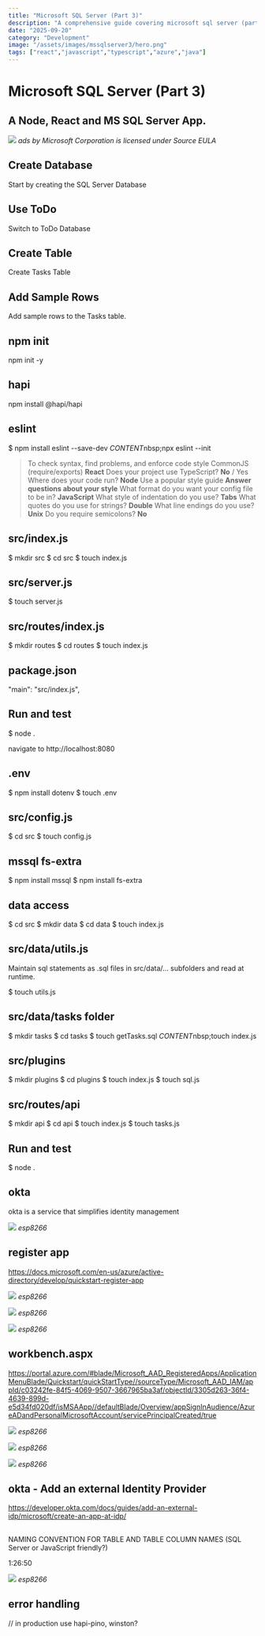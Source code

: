 ```yaml
---
title: "Microsoft SQL Server (Part 3)"
description: "A comprehensive guide covering microsoft sql server (part 3)"
date: "2025-09-20"
category: "Development"
image: "/assets/images/mssqlserver3/hero.png"
tags: ["react","javascript","typescript","azure","java"]
---
```


# Microsoft SQL Server (Part 3)

## A Node, React and MS SQL Server App.

![](/assets/images/mssqlserver3/ads.svg)
*ads by Microsoft Corporation is licensed under Source EULA*


## Create Database

Start by creating the SQL Server Database


## Use ToDo

Switch to ToDo Database


## Create Table

Create Tasks Table


## Add Sample Rows

Add sample rows to the Tasks table.


## npm init

npm init -y


## hapi

npm install @hapi/hapi


## eslint

$ npm install eslint --save-dev
$CONTENT$nbsp;npx eslint --init
> To check syntax, find problems, and enforce code style
> CommonJS (require/exports)
**React**
> Does your project use TypeScript? 
**No** / Yes
> Where does your code run? 
**Node**
> Use a popular style guide
**Answer questions about your style**
> What format do you want your config file to be in?
**JavaScript**
> What style of indentation do you use?
**Tabs**
> What quotes do you use for strings?
**Double**
> What line endings do you use? 
**Unix**
> Do you require semicolons?
**No**


## src/index.js

$ mkdir src
$ cd src
$ touch index.js


## src/server.js

$ touch server.js


## src/routes/index.js

$ mkdir routes
$ cd routes
$ touch index.js


## package.json

"main": "src/index.js",


## Run and test

$ node .

navigate to http://localhost:8080


## .env

$ npm install dotenv
$ touch .env


## src/config.js

$ cd src
$ touch config.js


## mssql fs-extra

$ npm install mssql
$ npm install fs-extra


## data access

$ cd src
$ mkdir data
$ cd data
$ touch index.js


## src/data/utils.js

Maintain sql statements as .sql files in src/data/... subfolders and read at runtime.

$ touch utils.js


## src/data/tasks folder

$ mkdir tasks
$ cd tasks
$ touch getTasks.sql
$CONTENT$nbsp;touch index.js


## src/plugins

$ mkdir plugins
$ cd plugins
$ touch index.js
$ touch sql.js


## src/routes/api

$ mkdir api
$ cd api
$ touch index.js
$ touch tasks.js


## Run and test

$ node .


## okta

okta is a service that simplifies identity management

![](/assets/images/mssqlserver3/screen-shot-2021-04-17-at-8.02.48-am-1836x926.png)
*esp8266*


## register app

https://docs.microsoft.com/en-us/azure/active-directory/develop/quickstart-register-app

![](/assets/images/mssqlserver3/screen-shot-2021-04-17-at-8.54.33-am-1130x744.png)
*esp8266*

![](/assets/images/mssqlserver3/screen-shot-2021-04-17-at-8.56.43-am-1678x964.png)
*esp8266*

![](/assets/images/mssqlserver3/screen-shot-2021-03-06-at-9.28.36-pm-1596x894.png)
*esp8266*


## workbench.aspx

https://portal.azure.com/#blade/Microsoft_AAD_RegisteredApps/ApplicationMenuBlade/Quickstart/quickStartType//sourceType/Microsoft_AAD_IAM/appId/c03242fe-84f5-4069-9507-3667965ba3af/objectId/3305d263-36f4-4639-899d-e5d34fd020df/isMSAApp//defaultBlade/Overview/appSignInAudience/AzureADandPersonalMicrosoftAccount/servicePrincipalCreated/true

![](/assets/images/mssqlserver3/screen-shot-2021-03-06-at-9.28.36-pm-1596x894.png)
*esp8266*

![](/assets/images/mssqlserver3/screen-shot-2021-03-06-at-9.28.36-pm-1596x894.png)
*esp8266*

![](/assets/images/mssqlserver3/screen-shot-2021-03-06-at-9.28.36-pm-1596x894.png)
*esp8266*


## okta - Add an external Identity Provider

https://developer.okta.com/docs/guides/add-an-external-idp/microsoft/create-an-app-at-idp/


## <TO DISCUSS>

NAMING CONVENTION FOR TABLE AND TABLE COLUMN NAMES (SQL Server or JavaScript friendly?)

1:26:50

![](/assets/images/mssqlserver3/screen-shot-2021-03-06-at-9.28.36-pm-1596x894.png)
*esp8266*


## error handling

// in production use hapi-pino, winston?
